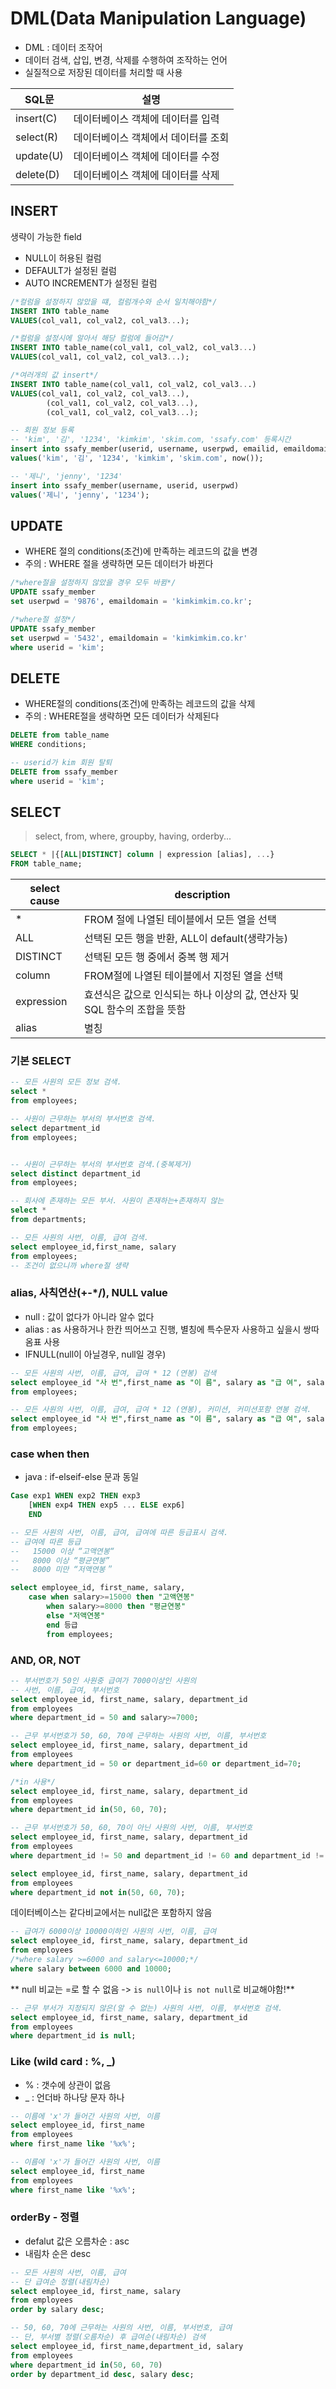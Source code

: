 # DML(Data Manipulation Language)
* DML : 데이터 조작어 
* 데이터 검색, 삽입, 변경, 삭제를 수행하여 조작하는 언어
* 실질적으로 저장된 데이터를 처리할 때 사용

|SQL문|설명|
|-----|-----|
|insert(C)|데이터베이스 객체에 데이터를 입력|
|select(R)|데이터베이스 객체에서 데이터를 조회|
|update(U)|데이터베이스 객체에 데이터를 수정|
|delete(D)|데이터베이스 객체에 데이터를 삭제|

## INSERT
생략이 가능한 field
* NULL이 허용된 컬럼
* DEFAULT가 설정된 컬럼
* AUTO INCREMENT가 설정된 컬럼

```sql
/*컬럼을 설정하지 않았을 떄, 컬럼개수와 순서 일치해야함*/
INSERT INTO table_name
VALUES(col_val1, col_val2, col_val3...);

/*컬럼을 설정시에 알아서 해당 컬럼에 들어감*/
INSERT INTO table_name(col_val1, col_val2, col_val3...)
VALUES(col_val1, col_val2, col_val3...);

/*여러개의 값 insert*/
INSERT INTO table_name(col_val1, col_val2, col_val3...)
VALUES(col_val1, col_val2, col_val3...),
		(col_val1, col_val2, col_val3...),
		(col_val1, col_val2, col_val3...);

```

```sql
-- 회원 정보 등록
-- 'kim', '김', '1234', 'kimkim', 'skim.com, 'ssafy.com' 등록시간
insert into ssafy_member(userid, username, userpwd, emailid, emaildomain, joindate)
values('kim', '김', '1234', 'kimkim', 'skim.com', now());

-- '제니', 'jenny', '1234'
insert into ssafy_member(username, userid, userpwd)
values('제니', 'jenny', '1234');
```

## UPDATE
* WHERE 절의 conditions(조건)에 만족하는 레코드의 값을 변경
* 주의 : WHERE 절을 생략하면 모든 데이터가 바뀐다

```sql
/*where절을 설정하지 않았을 경우 모두 바뀜*/
UPDATE ssafy_member
set userpwd = '9876', emaildomain = 'kimkimkim.co.kr';

/*where절 설정*/
UPDATE ssafy_member
set userpwd = '5432', emaildomain = 'kimkimkim.co.kr'
where userid = 'kim';
```

##	DELETE
* WHERE절의 conditions(조건)에 만족하는 레코드의 값을 삭제
* 주의 : WHERE절을 생략하면 모든 데이터가 삭제된다

```sql
DELETE from table_name
WHERE conditions;
```

```sql
-- userid가 kim 회원 탈퇴
DELETE from ssafy_member
where userid = 'kim';
```

## SELECT
> select, from, where,  groupby, having, orderby...

```sql
SELECT * |{[ALL|DISTINCT] column | expression [alias], ...}
FROM table_name;
```
|select cause|description|
|---|---|
|* | FROM 절에 나열된 테이블에서 모든 열을 선택
|ALL| 선택된 모든 행을 반환, ALL이 default(생략가능)
|DISTINCT| 선택된 모든 행 중에서 중복 행 제거
|column| FROM절에 나열된 테이블에서 지정된 열을 선택
|expression|효션식은 값으로 인식되는 하나 이상의 값, 연산자 및 SQL 함수의 조합을 뜻함
|alias|별칭

### 기본 SELECT

```sql
-- 모든 사원의 모든 정보 검색.
select *
from employees;

-- 사원이 근무하는 부서의 부서번호 검색.
select department_id
from employees;


-- 사원이 근무하는 부서의 부서번호 검색.(중복제거)
select distinct department_id
from employees;

-- 회사에 존재하는 모든 부서. 사원이 존재하는+존재하지 않는
select *
from departments;

-- 모든 사원의 사번, 이름, 급여 검색.
select employee_id,first_name, salary
from employees;
-- 조건이 없으니까 where절 생략
```

### alias, 사칙연산(+-*/), NULL value
* null : 값이 없다가 아니라 알수 없다
* alias : as 사용하거나 한칸 띄어쓰고 진행, 별칭에 특수문자 사용하고 싶을시 쌍따옴표 사용
* IFNULL(null이 아닐경우, null일 경우)

```sql
-- 모든 사원의 사번, 이름, 급여, 급여 * 12 (연봉) 검색
select employee_id "사 번",first_name as "이 름", salary as "급 여", salary*12 as "연 봉"
from employees;
```

```sql
-- 모든 사원의 사번, 이름, 급여, 급여 * 12 (연봉), 커미션, 커미션포함 연봉 검색.
select employee_id "사 번",first_name as "이 름", salary as "급 여", salary*12 as "연 봉", commission_pct, salary*(1+ifnull(commission_pct,0))*12 "커미션포함 연봉"
from employees;
```

### case when then
* java : if-elseif-else 문과 동일 
```sql
Case exp1 WHEN exp2 THEN exp3
	[WHEN exp4 THEN exp5 ... ELSE exp6]
    END
```
```sql
-- 모든 사원의 사번, 이름, 급여, 급여에 따른 등급표시 검색.
-- 급여에 따른 등급
--   15000 이상 “고액연봉“      
--   8000 이상 “평균연봉”      
--   8000 미만 “저액연봉＂

select employee_id, first_name, salary,
	case when salary>=15000 then "고액연봉"
		when salary>=8000 then "평균연봉"
		else "저액연봉"
        end 등급
        from employees;

```

### AND, OR, NOT
```sql
-- 부서번호가 50인 사원중 급여가 7000이상인 사원의
-- 사번, 이름, 급여, 부서번호
select employee_id, first_name, salary, department_id
from employees
where department_id = 50 and salary>=7000;
```

```sql
-- 근무 부서번호가 50, 60, 70에 근무하는 사원의 사번, 이름, 부서번호
select employee_id, first_name, salary, department_id
from employees
where department_id = 50 or department_id=60 or department_id=70;

/*in 사용*/
select employee_id, first_name, salary, department_id
from employees
where department_id in(50, 60, 70);
```
```sql
-- 근무 부서번호가 50, 60, 70이 아닌 사원의 사번, 이름, 부서번호
select employee_id, first_name, salary, department_id
from employees
where department_id != 50 and department_id != 60 and department_id != 70;

select employee_id, first_name, salary, department_id
from employees
where department_id not in(50, 60, 70);
```
데이터베이스는 같다비교에서는 null값은 포함하지 않음
```sql
-- 급여가 6000이상 10000이하인 사원의 사번, 이름, 급여
select employee_id, first_name, salary, department_id
from employees
/*where salary >=6000 and salary<=10000;*/
where salary between 6000 and 10000;
```

** null 비교는 =로 할 수 없음 -> `is null`이나 `is not null`로 비교해야함!**
```sql
-- 근무 부서가 지정되지 않은(알 수 없는) 사원의 사번, 이름, 부서번호 검색.
select employee_id, first_name, salary, department_id
from employees
where department_id is null;
```

### Like (wild card : %, _)
* % : 갯수에 상관이 없음
* _ : 언더바 하나당 문자 하나

```sql
-- 이름에 'x'가 들어간 사원의 사번, 이름
select employee_id, first_name
from employees
where first_name like '%x%';
```
```sql
-- 이름에 'x'가 들어간 사원의 사번, 이름
select employee_id, first_name
from employees
where first_name like '%x%';
```

### orderBy - 정렬
* defalut 값은 오름차순 : asc
* 내림차 순은 desc
```sql
-- 모든 사원의 사번, 이름, 급여
-- 단 급여순 정렬(내림차순)
select employee_id, first_name, salary
from employees
order by salary desc;
```

```sql
-- 50, 60, 70에 근무하는 사원의 사번, 이름, 부서번호, 급여
-- 단, 부서별 정렬(오름차순) 후 급여순(내림차순) 검색
select employee_id, first_name,department_id, salary
from employees
where department_id in(50, 60, 70)
order by department_id desc, salary desc;
```